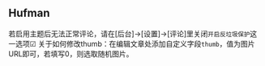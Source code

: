 Hufman
---

若启用主题后无法正常评论，请在[后台]->[设置]->[评论]里关闭`开启反垃圾保护`这一选项☑
关于如何修改thumb：在编辑文章处添加自定义字段`thumb`，值为图片URL即可，若填写0，则选取随机图片。